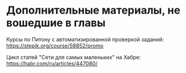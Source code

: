 # Дополнительные материалы, не вошедшие в главы 

Курсы по Питону с автоматизированной проверкой заданий: 
https://stepik.org/course/58852/promo


Цикл статей "Сети для самых маленьких" на Хабре: 
https://habr.com/ru/articles/447080/
